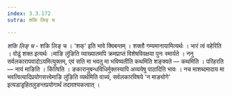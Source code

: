 ```yaml
---
index: 3.3.172
sutra: शकि लिङ् च

---
```

_शकि लिङ् च_ - शकि लिङ् च । 'शक्' इति भावे क्विबन्तम् । शक्तौ गम्यमानायामित्यर्थः । भारं त्वं वहेरिति । वोढुं शक्त इत्यर्थः ।माङि लु॑ङिति व्याख्यातमपि क्रमप्राप्तं विशेषविवक्षया पुनः स्मार्यते । ननु सर्वलकारापवादोऽयमित्युक्तम्, एवं सति मा भवतु मा भविष्यतीति कथमिति शङ्क्यते  —  कथमिति । परिहरति —  नायं माङिति । किंत्विति । ङकारानुबन्धविधिर्मुक्तस्यापि अव्ययेषु पाठादिति भावः । नच माशब्दमादाय मा भवत्वित्यादिप्रयोगसत्त्वेमाङि लु॑ङिति व्यर्थमिति वाच्यं, सर्वलकारविषये 'न माङ्योगे' इत्यडाड्रहितलुङन्तप्रयोगार्थं तदावश्यकत्वात् ।